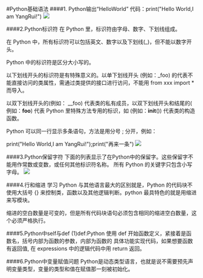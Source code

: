 #Python基础语法
####1. Python输出“HelloWorld”
代码：print("Hello World,I am YangRui!")
![](1.PNG)

####2.Python标识符
在 Python 里，标识符由字母、数字、下划线组成。

在 Python 中，所有标识符可以包括英文、数字以及下划线(_)，但不能以数字开头。

Python 中的标识符是区分大小写的。

以下划线开头的标识符是有特殊意义的。以单下划线开头 (例如：_foo) 的代表不能直接访问的类属性，需通过类提供的接口进行访问，不能用 from xxx import * 而导入。

以双下划线开头的(例如： __foo) 代表类的私有成员，以双下划线开头和结尾的( 例如：__foo__) 代表 Python 里特殊方法专用的标识，如 (例如：__init__()) 代表类的构造函数。

Python 可以同一行显示多条语句，方法是用分号 ; 分开，例如：

print("Hello World,I am YangRui!");print("再来一条")
![](2.PNG)

####3.Python保留字符
下面的列表显示了在Python中的保留字。这些保留字不能用作常数或变数，或任何其他标识符名称。
所有 Python 的关键字只包含小写字母。
![](3.PNG)

####4.行和缩进
学习 Python 与其他语言最大的区别就是，Python 的代码块不使用大括号 {} 来控制类，函数以及其他逻辑判断。python 最具特色的就是用缩进来写模块。

缩进的空白数量是可变的，但是所有代码块语句必须包含相同的缩进空白数量，这个必须严格执行。

####5.Python中self与def
(1)def:Python 使用 def 开始函数定义，紧接着是函数名，括号内部为函数的参数，内部为函数的 具体功能实现代码，如果想要函数有返回值, 在 expressions 中的逻辑代码中用 return 返回。


####6.Python中变量赋值问题
Python是动态类型语言，也就是说不需要预先声明变量类型，变量的类型和值在赋值那一刻被初始化。